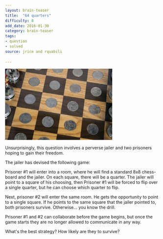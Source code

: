 ```yaml
---
layout: brain-teaser
title:  "64 quarters"
difficulty: 8
add_date: 2016-01-30
category: brain-teaser
tags:
- question
- solved
source: jrice and rquabili

---
```


<img src="image.jpg" alt="Quarters on a chess board" style="width:350px;"/>

Unsurprisingly, this question involves a perverse jailer and two prisoners hoping to gain their freedom.

The jailer has devised the following game:

Prisoner #1 will enter into a room, where he will find a standard 8x8 chess-board and the jailer.  On each square, there will be a quarter.  The jailer will point to a square of his choosing, then Prisoner #1 will be forced to flip over a single quarter, but he can choose which quarter to flip.

Next, prisoner #2 will enter the same room.  He gets the opportunity to point to a single square.  If he points to the same square that the jailer pointed to, both prisoners survive.  Otherwise... you know the drill.

Prisoner #1 and #2 can collaborate before the game begins, but once the game starts they are no longer allowed to communicate in any way.

What's the best strategy?  How likely are they to survive?

